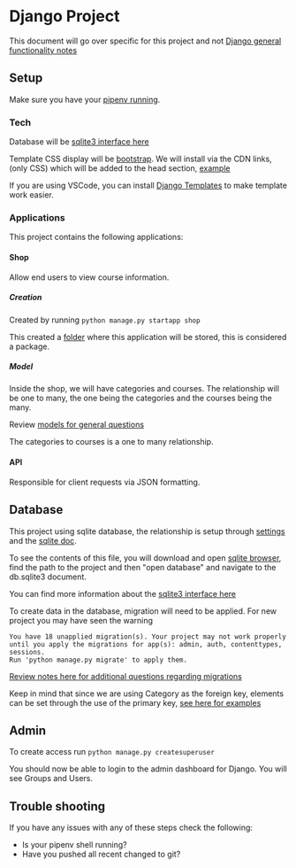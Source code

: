 # Django Project

This document will go over specific for this project and not [Django general functionality notes](../../Notes/Django.md)

## Setup

Make sure you have your [pipenv running](../../Notes/Django.md/#setup).

### Tech

Database will be [sqlite3 interface here](https://docs.python.org/3/library/sqlite3.html)

Template CSS display will be [bootstrap](https://getbootstrap.com/docs/5.3/getting-started/introduction/). We will install via the CDN links, (only CSS) which will be added to the head section, [example](./shop/templates/courses.html)

If you are using VSCode, you can install [Django Templates](https://marketplace.visualstudio.com/items?itemName=bibhasdn.django-html) to make template work easier.

### Applications

This project contains the following applications:

#### Shop

Allow end users to view course information.

##### Creation
Created by running `python manage.py startapp shop`

This created a [folder](./shop/) where this application will be stored, this is considered a package.

##### Model

Inside the shop, we will have categories and courses. The relationship will be one to many, the one being the categories and the courses being the many.

Review [models for general questions](../../Notes/Django.md/#models)

The categories to courses is a one to many relationship.

#### API

Responsible for client requests via JSON formatting.

## Database

This project using sqlite database, the relationship is setup through [settings](./base/settings.py) and the [sqlite doc](./db.sqlite3).

To see the contents of this file, you will download and open [sqlite browser](https://sqlitebrowser.org/), find the path to the project and then "open database" and navigate to the db.sqlite3 document.

You can find more information about the [sqlite3 interface here](https://docs.python.org/3/library/sqlite3.html)

To create data in the database, migration will need to be applied. For new project  you may have seen the warning 

```
You have 18 unapplied migration(s). Your project may not work properly until you apply the migrations for app(s): admin, auth, contenttypes, sessions.
Run 'python manage.py migrate' to apply them.
``` 

[Review notes here for additional questions regarding migrations](../../Notes/Django.md/#migrations)

Keep in mind that since we are using Category as the foreign key, elements can be set through the use of the primary key, [see here for examples](../../Notes/Django.md/#database)

## Admin

To create access run `python manage.py createsuperuser`

You should now be able to login to the admin dashboard for Django. You will see Groups and Users.

## Trouble shooting

If you have any issues with any of these steps check the following:

- Is your pipenv shell running?
- Have you pushed all recent changed to git?